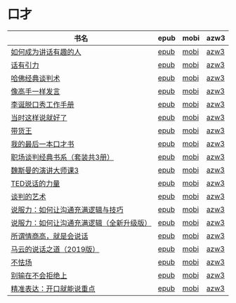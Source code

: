 # 口才

| 书名 | epub | mobi | azw3 |
| --- | --- | --- | --- |
| [如何成为讲话有趣的人](http://ct.dalanmei.com/f/31084289-771246820-a2d756) | [epub](http://ct.dalanmei.com/f/31084289-771246820-a2d756) | [mobi](http://ct.dalanmei.com/f/31084289-771231568-63cb85) | [azw3](http://ct.dalanmei.com/f/31084289-771236515-cff94b) |
| [话有引力](http://ct.dalanmei.com/f/31084289-771247201-bec2a3) | [epub](http://ct.dalanmei.com/f/31084289-771247201-bec2a3) | [mobi](http://ct.dalanmei.com/f/31084289-771232133-af816d) | [azw3](http://ct.dalanmei.com/f/31084289-771240220-89aadc) |
| [哈佛经典谈判术](http://ct.dalanmei.com/f/31084289-578844267-70c4f3) | [epub](http://ct.dalanmei.com/f/31084289-578844267-70c4f3) | [mobi](http://ct.dalanmei.com/f/31084289-578840354-da5118) | [azw3](http://ct.dalanmei.com/f/31084289-578842637-0acb63) |
| [像高手一样发言](http://ct.dalanmei.com/f/31084289-570300125-2991c9) | [epub](http://ct.dalanmei.com/f/31084289-570300125-2991c9) | [mobi](http://ct.dalanmei.com/f/31084289-570174866-2d558a) | [azw3](http://ct.dalanmei.com/f/31084289-570369435-b716db) |
| [李诞脱口秀工作手册](http://ct.dalanmei.com/f/31084289-570330016-614399) | [epub](http://ct.dalanmei.com/f/31084289-570330016-614399) | [mobi](http://ct.dalanmei.com/f/31084289-570156403-200f65) | [azw3](http://ct.dalanmei.com/f/31084289-571398317-b2e385) |
| [当时这样说就好了](http://ct.dalanmei.com/f/31084289-570236862-6e1ef9) | [epub](http://ct.dalanmei.com/f/31084289-570236862-6e1ef9) | [mobi](http://ct.dalanmei.com/f/31084289-569452034-772666) | [azw3](http://ct.dalanmei.com/f/31084289-571418960-6948a6) |
| [带货王](http://ct.dalanmei.com/f/31084289-572112331-59e49a) | [epub](http://ct.dalanmei.com/f/31084289-572112331-59e49a) | [mobi](http://ct.dalanmei.com/f/31084289-571723905-331318) | [azw3](http://ct.dalanmei.com/f/31084289-572116223-beebcb) |
| [我的最后一本口才书](http://ct.dalanmei.com/f/31084289-572112513-2098c4) | [epub](http://ct.dalanmei.com/f/31084289-572112513-2098c4) | [mobi](http://ct.dalanmei.com/f/31084289-571723563-fc7cea) | [azw3](http://ct.dalanmei.com/f/31084289-572116530-378a4c) |
| [职场谈判经典书系（套装共3册）](http://ct.dalanmei.com/f/31084289-572114012-a96dcd) | [epub](http://ct.dalanmei.com/f/31084289-572114012-a96dcd) | [mobi](http://ct.dalanmei.com/f/31084289-571714656-c842df) | [azw3](http://ct.dalanmei.com/f/31084289-572123082-d1ba1f) |
| [魏斯曼的演讲大师课3](http://ct.dalanmei.com/f/31084289-572114589-b04a25) | [epub](http://ct.dalanmei.com/f/31084289-572114589-b04a25) | [mobi](http://ct.dalanmei.com/f/31084289-571712589-2cfea1) | [azw3](http://ct.dalanmei.com/f/31084289-572132012-78aafc) |
| [TED说话的力量](http://ct.dalanmei.com/f/31084289-572114886-1e51b4) | [epub](http://ct.dalanmei.com/f/31084289-572114886-1e51b4) | [mobi](http://ct.dalanmei.com/f/31084289-571710763-55e823) | [azw3](http://ct.dalanmei.com/f/31084289-572134716-65e24e) |
| [谈判的艺术](http://ct.dalanmei.com/f/31084289-572114902-6b1e07) | [epub](http://ct.dalanmei.com/f/31084289-572114902-6b1e07) | [mobi](http://ct.dalanmei.com/f/31084289-571710749-80f1a7) | [azw3](http://ct.dalanmei.com/f/31084289-572134796-85decb) |
| [说服力：如何让沟通充满逻辑与技巧](http://ct.dalanmei.com/f/31084289-572114920-8386e8) | [epub](http://ct.dalanmei.com/f/31084289-572114920-8386e8) | [mobi](http://ct.dalanmei.com/f/31084289-571710704-3ca12a) | [azw3](http://ct.dalanmei.com/f/31084289-572134952-7f9e23) |
| [说服力：如何让沟通充满逻辑（全新升级版）](http://ct.dalanmei.com/f/31084289-572115046-a5f6c7) | [epub](http://ct.dalanmei.com/f/31084289-572115046-a5f6c7) | [mobi](http://ct.dalanmei.com/f/31084289-571709877-4548e8) | [azw3](http://ct.dalanmei.com/f/31084289-572135959-2b3414) |
| [所谓情商高，就是会说话](http://ct.dalanmei.com/f/31084289-572117536-b306af) | [epub](http://ct.dalanmei.com/f/31084289-572117536-b306af) | [mobi](http://ct.dalanmei.com/f/31084289-571652168-058055) | [azw3](http://ct.dalanmei.com/f/31084289-572180003-2162ab) |
| [马云的说话之道（2019版）](http://ct.dalanmei.com/f/31084289-572120577-6b2ccb) | [epub](http://ct.dalanmei.com/f/31084289-572120577-6b2ccb) | [mobi](http://ct.dalanmei.com/f/31084289-571640647-9540a9) | [azw3](http://ct.dalanmei.com/f/31084289-572180940-b322be) |
| [不怯场](http://ct.dalanmei.com/f/31084289-571822526-560e70) | [epub](http://ct.dalanmei.com/f/31084289-571822526-560e70) | [mobi](http://ct.dalanmei.com/f/31084289-571549022-1ffda4) | [azw3](http://ct.dalanmei.com/f/31084289-572199609-50c139) |
| [别输在不会拒绝上](http://ct.dalanmei.com/f/31084289-571863024-5bd18d) | [epub](http://ct.dalanmei.com/f/31084289-571863024-5bd18d) | [mobi](http://ct.dalanmei.com/f/31084289-571551177-7c8364) | [azw3](http://ct.dalanmei.com/f/31084289-572202144-a0d707) |
| [精准表达：开口就能说重点](http://ct.dalanmei.com/f/31084289-571802122-a77345) | [epub](http://ct.dalanmei.com/f/31084289-571802122-a77345) | [mobi](http://ct.dalanmei.com/f/31084289-571532294-00e7b1) | [azw3](http://ct.dalanmei.com/f/31084289-571989520-203f3b) |
